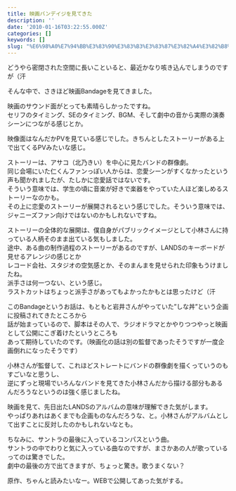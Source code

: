 ```yaml
---
title: 映画バンデイジを見てきた
description: ''
date: '2010-01-16T03:22:55.000Z'
categories: []
keywords: []
slug: "%E6%98%A0%E7%94%BB%E3%83%90%E3%83%B3%E3%83%87%E3%82%A4%E3%82%B8%E3%82%92%E8%A6%8B%E3%81%A6%E3%81%8D%E3%81%9F"
---
```

どうやら密閉された空間に長いこといると、最近かなり咳き込んでしまうのですが（汗

そんな中で、さきほど映画Bandageを見てきました。

映画のサウンド面がとっても素晴らしかったですね。   
セリフのタイミング、SEのタイミング、BGM、そして劇中の音から実際の演奏シーンにつながる感じとか。

映像面はなんだかPVを見ている感じでした。きちんとしたストーリーがある上で出てくるPVみたいな感じ。

ストーリーは、アサコ（北乃きい）を中心に見たバンドの群像劇。   
同じ会場にいた仁くんファンっぽい人からは、恋愛シーンがすくなかったという声も聞かれましたが、たしかに恋愛話ではないです。   
そういう意味では、学生の頃に音楽が好きで楽器をやっていた人ほど楽しめるストーリーなのかも。   
その上に恋愛のストーリーが展開されるという感じでした。そういう意味では、ジャニーズファン向けではないのかもしれないですね。

ストーリーの全体的な展開は、僕自身がパブリックイメージとして小林さんに持っている人柄そのまま出ている気もしました。   
途中、ある曲の制作過程のストーリーがあるのですが、LANDSのキーボードが見せるアレンジの感じとか   
レコード会社、スタジオの空気感とか、そのまんまを見せられた印象もうけましたね。   
派手さは何一つない、という感じ。   
ラストカットはちょっと派手さがあってもよかったかもとは思ったけど（汗

このBandageというお話は、もともと岩井さんがやっていた”しな丼”という企画に投稿されてきたところから   
話が始まっているので、脚本はその人で、ラジオドラマとかやりつつやっと映画として公開にこぎ着けたというところも   
あって期待していたのです。（映画化の話は別の監督であったそうですが一度企画倒れになったそうです）

小林さんが監督して、これほどストレートにバンドの群像劇を描くっていうのもすごいなと思うし、   
逆にずっと現場でいろんなバンドを見てきた小林さんだから描ける部分もあるんだろうなというのは強く感じましたね。

映画を見て、先日出たLANDSのアルバムの意味が理解できた気がします。   
やっぱりあれはあくまでも企画ものなんだろうな、と。小林さんがアルバムとして出すことに反対したのかもしれないなとも。

ちなみに、サントラの最後に入っているコンパスという曲。   
サントラの中でわりと気に入っている曲なのですが、まさかあの人が歌っているってのは驚きでした。   
劇中の最後の方で出てきますが、ちょっと驚き。歌うまくない？

原作、ちゃんと読みたいなー。WEBで公開してあった気がする。